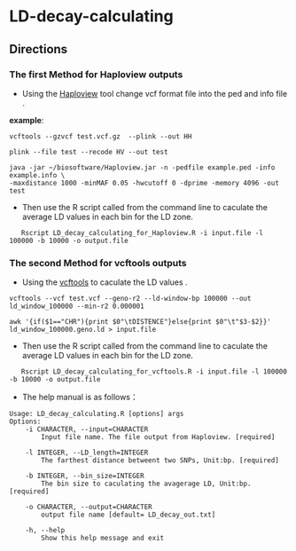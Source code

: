 # LD-decay-calculating
## Directions
### The first Method for Haploview outputs
- Using the [Haploview](https://www.broadinstitute.org/haploview/downloads) tool change vcf format file into the ped and info file .

__example__:
```
vcftools --gzvcf test.vcf.gz  --plink --out HH

plink --file test --recode HV --out test

java -jar ~/biosoftware/Haploview.jar -n -pedfile example.ped -info example.info \
-maxdistance 1000 -minMAF 0.05 -hwcutoff 0 -dprime -memory 4096 -out test
```

- Then use the R script called from the command line to caculate the average LD values in each bin for the LD zone.

```
   Rscript LD_decay_calculating_for_Haploview.R -i input.file -l 100000 -b 10000 -o output.file
```


### The second Method for vcftools outputs

- Using the [vcftools](http://vcftools.sourceforge.net/man_latest.html) to caculate the LD values .

```
vcftools --vcf test.vcf --geno-r2 --ld-window-bp 100000 --out ld_window_100000 --min-r2 0.000001

awk '{if($1=="CHR"){print $0"\tDISTENCE"}else{print $0"\t"$3-$2}}' ld_window_100000.geno.ld > input.file
```

- Then use the R script called from the command line to caculate the average LD values in each bin for the LD zone.

```
   Rscript LD_decay_calculating_for_vcftools.R -i input.file -l 100000 -b 10000 -o output.file
```

- The help manual is as follows：

```
Usage: LD_decay_calculating.R [options] args
Options:
	-i CHARACTER, --input=CHARACTER
		Input file name. The file output from Haploview. [required]

	-l INTEGER, --LD_length=INTEGER
		The farthest distance betweent two SNPs, Unit:bp. [required]

	-b INTEGER, --bin_size=INTEGER
		The bin size to caculating the avagerage LD, Unit:bp. [required]

	-o CHARACTER, --output=CHARACTER
		output file name [default= LD_decay_out.txt]

	-h, --help
		Show this help message and exit
```
